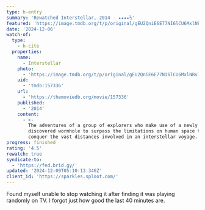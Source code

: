 ```yaml
---
type: h-entry
summary: 'Rewatched Interstellar, 2014 - ★★★★½'
featured: 'https://image.tmdb.org/t/p/original/gEU2QniE6E77NI6lCU6MxlNBvIx.jpg'
date: '2024-12-06'
watch-of:
  type:
    - h-cite
  properties:
    name:
      - Interstellar
    photo:
      - 'https://image.tmdb.org/t/p/original/gEU2QniE6E77NI6lCU6MxlNBvIx.jpg'
    uid:
      - 'tmdb:157336'
    url:
      - 'https://themoviedb.org/movie/157336'
    published:
      - '2014'
    content:
      - >-
        The adventures of a group of explorers who make use of a newly
        discovered wormhole to surpass the limitations on human space travel and
        conquer the vast distances involved in an interstellar voyage.
progress: finished
rating: '4.5'
rewatch: true
syndicate-to:
  - 'https://fed.brid.gy/'
updated: '2024-12-09T05:10:13.346Z'
client_id: 'https://sparkles.sploot.com/'
---
```

Found myself unable to stop watching it after finding it was playing randomly on TV. I forgot just how good the last 40 minutes are.
